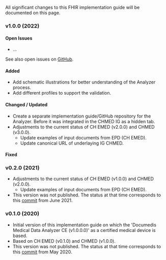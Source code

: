
All significant changes to this FHIR implementation guide will be documented on this page.


### v1.0.0 (2022)

#### Open Issues
* ...

See also open issues on [GitHub](https://github.com/ahdis/hci-analyzer/issues).

#### Added
* Add schematic illustrations for better understanding of the Analyzer process.
* Add different profiles to support the validation.

#### Changed / Updated
* Create a separate implementation guide/GitHub repository for the Analyzer. Before it was integrated in the CHMED IG as a hidden tab.
* Adjustments to the current status of CH EMED (v2.0.0) and CHMED (v3.0.0).
   * Update examples of input documents from EPD (CH EMED).
   * Update canonical URL of underlaying IG CHMED.

#### Fixed


### v0.2.0 (2021)
* Adjustments to the current status of CH EMED (v1.0.0) and CHMED (v2.0.0).
   * Update examples of input documents from EPD (CH EMED). 
* This version was not published. The status at that time corresponds to this [commit](https://github.com/ahdis/chmed/tree/6abdc26b260d48246ddce5240606217c2766c81d) from June 2021.

### v0.1.0 (2020)
* Initial version of this implementation guide on which the 'Documedis Medical Data Analyzer CE (v1.0.0.0)' as a certified medical device is based.   
* Based on CH EMED (v0.1.0) and CHMED (v1.0.0).
* This version was not published. The status at that time corresponds to this [commit](https://github.com/ahdis/chmed/tree/371f5c04ecca44f0860047ebbc1a25ca60987ae4) from May 2020.
